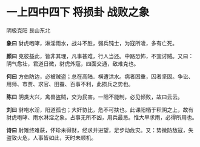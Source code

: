 # 一上四中四下 将损卦 战败之象

阴极克阳 艮山东北

**象曰** 豺虎咆哮，淋淫雨水，战斗不胜，弱兵钝士，为寇所凌，多有亡死。

**颜曰** 克彼益此，皆非其理，凡事甚难，行人当还。中路恐怖，不宜讨贼。又曰：阴气愈壮，君道日微，豺虎外寇，四面交通，敌难克也。

**何曰** 方伯防边，必被贼盗；总在高陆．横遭洪水。病者困重，囚者坚固。争讼、用师、市贾、求官、田蚕、百事不利，此损兵之势也。

**陈曰** 阴类大兴，禽兽盗贼，交为民害。一阳不能制，必见倾败，故曰云云。

**刘曰** 豺咆水淫，阳道孤也；大奸协比，危不可扶也。此课阳栖于积阴之上，故有豺虎咆哮、雨水淋淫之象。占事无所不凶，用兵最忌。惟大旱求雨，必得所用也。

**诗曰** 射雉终难获，怀珍未得财，经求并进望，足步动危灾。又：势微防敌寇，失盗致火危，人事皆如此，天时未顺机。
